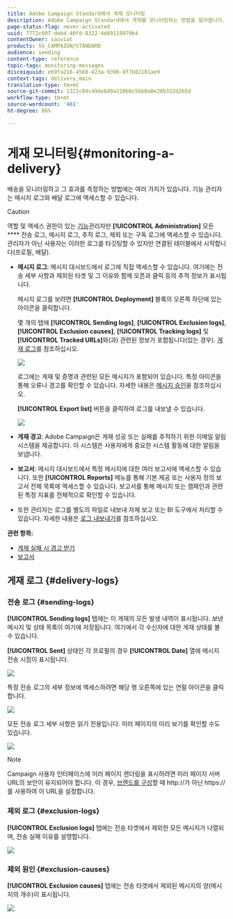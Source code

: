 ```yaml
---
title: Adobe Campaign Standard에서 게재 모니터링
description: Adobe Campaign Standard에서 게재를 모니터링하는 방법을 알아봅니다.
page-status-flag: never-activated
uuid: 7772c607-debd-40fd-8322-4d49119979b4
contentOwner: sauviat
products: SG_CAMPAIGN/STANDARD
audience: sending
content-type: reference
topic-tags: monitoring-messages
discoiquuid: eb9fa216-4568-423a-9396-8f7b82181ae9
context-tags: delivery,main
translation-type: tm+mt
source-git-commit: 1321c84c49de6d9a318bbc5bb8a0e28b332d2b5d
workflow-type: tm+mt
source-wordcount: '461'
ht-degree: 86%

---
```



# 게재 모니터링{#monitoring-a-delivery}

배송을 모니터링하고 그 효과를 측정하는 방법에는 여러 가지가 있습니다. 기능 관리자는 메시지 로그와 배달 로그에 액세스할 수 있습니다.
>[!CAUTION]
>
>역할 및 액세스 권한이 있는 [기능](../../administration/using/users-management.md#functional-administrators)관리자만 **[!UICONTROL Administration]** 모든 **** 전송 로그, 메시지 로그, 추적 로그, 제외 또는 구독 로그에 액세스할 수 있습니다. 관리자가 아닌 사용자는 이러한 로그를 타깃팅할 수 있지만 연결된 테이블에서 시작합니다(프로필, 배달).

* **메시지 로그**: 메시지 대시보드에서 로그에 직접 액세스할 수 있습니다. 여기에는 전송 세부 사항과 제외된 타겟 및 그 이유와 함께 오픈과 클릭 등의 추적 정보가 표시됩니다.

   메시지 로그를 보려면 **[!UICONTROL Deployment]** 블록의 오른쪽 하단에 있는 아이콘을 클릭합니다.

   몇 개의 탭에 **[!UICONTROL Sending logs]**, **[!UICONTROL Exclusion logs]**, **[!UICONTROL Exclusion causes]**, **[!UICONTROL Tracking logs]** 및 **[!UICONTROL Tracked URLs]**&#x200B;와(과) 관련된 정보가 포함됩니다(있는 경우). [게재 로그](#delivery-logs)를 참조하십시오.

   ![](assets/sending_delivery1.png)

   로그에는 게재 및 증명과 관련된 모든 메시지가 포함되어 있습니다. 특정 아이콘을 통해 오류나 경고를 확인할 수 있습니다. 자세한 내용은 [메시지 승인](../../sending/using/previewing-messages.md)을 참조하십시오.

   **[!UICONTROL Export list]** 버튼을 클릭하여 로그를 내보낼 수 있습니다.

   ![](assets/sending_delivery2.png)

* **게재 경고**: Adobe Campaign은 게재 성공 또는 실패를 추적하기 위한 이메일 알림 시스템을 제공합니다. 이 시스템은 사용자에게 중요한 시스템 활동에 대한 알림을 보냅니다.
* **보고서**: 메시지 대시보드에서 특정 메시지에 대한 여러 보고서에 액세스할 수 있습니다. 또한 **[!UICONTROL Reports]** 메뉴를 통해 기본 제공 또는 사용자 정의 보고서 전체 목록에 액세스할 수 있습니다. 보고서를 통해 메시지 또는 캠페인과 관련된 특정 지표를 전체적으로 확인할 수 있습니다.
* 또한 관리자는 로그를 별도의 파일로 내보내 자체 보고 또는 BI 도구에서 처리할 수 있습니다. 자세한 내용은 [로그 내보내기](../../automating/using/exporting-logs.md)를 참조하십시오.

**관련 항목:**

* [게재 실패 시 경고 받기](../../sending/using/receiving-alerts-when-failures-happen.md)
* [보고서](../../reporting/using/about-dynamic-reports.md)

## 게재 로그 {#delivery-logs}

### 전송 로그 {#sending-logs}

**[!UICONTROL Sending logs]** 탭에는 이 게재의 모든 발생 내역이 표시됩니다. 보낸 메시지 및 상태 목록이 여기에 저장됩니다. 여기에서 각 수신자에 대한 게재 상태를 볼 수 있습니다.

**[!UICONTROL Sent]** 상태인 각 프로필의 경우 **[!UICONTROL Date]** 열에 메시지 전송 시점이 표시됩니다.

![](assets/sending_delivery3.png)

특정 전송 로그의 세부 정보에 액세스하려면 해당 행 오른쪽에 있는 연필 아이콘을 클릭합니다.

![](assets/sending_access-sending-log.png)

모든 전송 로그 세부 사항은 읽기 전용입니다. 미러 페이지의 미리 보기를 확인할 수도 있습니다.

![](assets/sending_sending-log.png)

>[!NOTE]
>
>Campaign 사용자 인터페이스에 미러 페이지 렌더링을 표시하려면 미러 페이지 서버 URL의 보안이 유지되어야 합니다. 이 경우, [브랜드를 구성](../../administration/using/branding.md#configuring-and-using-brands)할 때 http://가 아닌 https://를 사용하여 이 URL을 설정합니다.

### 제외 로그 {#exclusion-logs}

**[!UICONTROL Exclusion logs]** 탭에는 전송 타겟에서 제외한 모든 메시지가 나열되며, 전송 실패 이유를 설명합니다.

![](assets/sending_delivery4.png)

### 제외 원인 {#exclusion-causes}

**[!UICONTROL Exclusion causes]** 탭에는 전송 타겟에서 제외된 메시지의 양(메시지의 개수)이 표시됩니다.

![](assets/sending_delivery5.png)
